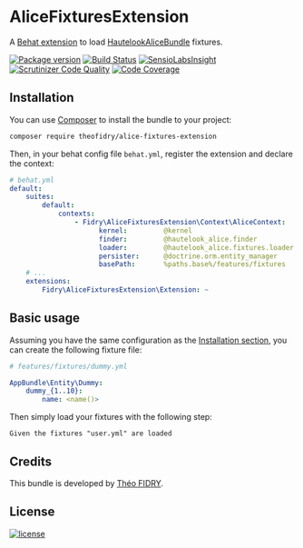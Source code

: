 AliceFixturesExtension
======================

A [Behat extension](http://behat.org) to load [HautelookAliceBundle](https://github.com/hautelook/AliceBundle) fixtures.

[![Package version](http://img.shields.io/packagist/v/theofidry/alice-fixtures-extension.svg?style=flat-square)](https://packagist.org/packages/theofidry/alice-fixtures-extension)
[![Build Status](https://img.shields.io/travis/theofidry/alice-fixtures-extension.svg?branch=master&style=flat-square)](https://travis-ci.org/theofidry/alice-fixtures-extension?branch=master)
[![SensioLabsInsight](https://img.shields.io/sensiolabs/i/1169e133-3d02-4ba8-a87e-f152c620f8b5.svg?style=flat-square)](https://insight.sensiolabs.com/projects/1169e133-3d02-4ba8-a87e-f152c620f8b5)
[![Scrutinizer Code Quality](https://img.shields.io/scrutinizer/g/theofidry/alice-fixtures-extension.svg?style=flat-square)](https://scrutinizer-ci.com/g/theofidry/alice-fixtures-extension/?branch=master)
[![Code Coverage](https://img.shields.io/scrutinizer/coverage/g/theofidry/alice-fixtures-extension.svg?b=master&style=flat-square)](https://scrutinizer-ci.com/g/theofidry/alice-fixtures-extension/?branch=master)


## Installation

You can use [Composer](https://getcomposer.org/) to install the bundle to your project:

```bash
composer require theofidry/alice-fixtures-extension
```

Then, in your behat config file `behat.yml`, register the extension and declare the context:

```yaml
# behat.yml
default:
    suites:
        default:
            contexts:
                - Fidry\AliceFixturesExtension\Context\AliceContext:
                      kernel:         @kernel
                      finder:         @hautelook_alice.finder
                      loader:         @hautelook_alice.fixtures.loader
                      persister:      @doctrine.orm.entity_manager
                      basePath:       %paths.base%/features/fixtures
    # ...
    extensions:
        Fidry\AliceFixturesExtension\Extension: ~
```


## Basic usage

Assuming you have the same configuration as the [Installation section](#Installation), you can create the following
fixture file:

```yaml
# features/fixtures/dummy.yml

AppBundle\Entity\Dummy:
    dummy_{1..10}:
        name: <name()>
```

Then simply load your fixtures with the following step:

```gherkin
Given the fixtures "user.yml" are loaded
```


## Credits

This bundle is developed by [Théo FIDRY](https://github.com/theofidry).


## License

[![license](https://img.shields.io/badge/license-MIT-red.svg?style=flat-square)](LICENSE)
